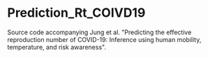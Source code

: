 # Prediction_Rt_COIVD19
Source code accompanying Jung et al. "Predicting the effective reproduction number of COVID-19: Inference using human mobility, temperature, and risk awareness".
